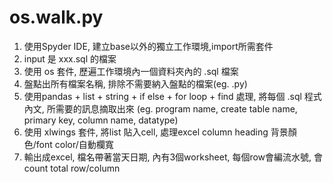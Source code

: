# os.walk.py

1.	使用Spyder IDE, 建立base以外的獨立工作環境,import所需套件
2.  input 是 xxx.sql 的檔案
3.	使用 os 套件, 歷遍工作環境內一個資料夾內的 .sql 檔案
4.	盤點出所有檔案名稱, 排除不需要納入盤點的檔案(eg. .py)
5.	使用pandas + list + string + if else + for loop + find 處理, 
    將每個 .sql 程式內文, 所需要的訊息摘取出來 (eg. program name, create table name, primary key, column name, datatype)
6.	使用 xlwings 套件, 將list 貼入cell, 處理excel column heading 背景顏色/font color/自動欄寬
7.	輸出成excel, 檔名帶著當天日期, 內有3個worksheet, 每個row會編流水號, 會count total row/column

